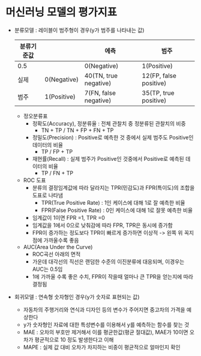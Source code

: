 # 머신러닝 모델의 평가지표

- 분류모델 : 레이블이 범주형이 경우(y가 범주를 나타내는 값)

  | 분류기준값 |             | 에측                  | 범주                   |
  | ---------- | ----------- | --------------------- | ---------------------- |
  | 0.5        |             | 0(Negative)           | 1(Positive)            |
  | 실제       | 0(Negative) | 40(TN, true negative) | 12(FP, false positive) |
  | 범주       | 1(Positive) | 7(FN, false negative) | 35(TP, true positive)  |

  - 정오분류표
    - 정확도(Accuracy), 정분류율 : 전체 관찰치 중 정분류된 관찰치의 비중
      - TN + TP / TN + FP + FN + TP
    - 정밀도(Precision) : Positive로 예측한 것 중에서 실제 범주도 Positive인 데이터의 비율
      - TP / FP + TP
    - 재현률(Recall) : 실제 범주가 Positive인 것중에서 Positive로 예측된 데이터의 비율
      - TP / FN + TP
  - ROC 도표
    - 분류의 결정임계값에 따라 달라지는 TPR(민감도)과 FPR(특이도)의 조합을 도표로 나타냄
      - TPR(True Positive Rate) : 1인 케이스에 대해 1로 잘 예측한 비율
      - FPR(False Positive Rate) : 0인 케이스에 대해 1로 잘못 예측한 비율
    - 임계값이 1이면 FPR =1, TPR =0
    - 임계값을 1에서 0으로 낮춰감에 따라 FPR, TPR은 동시에 증가함
    - FPR이 증가하는 정도보다 TPR이 빠르게 증가하면 이상적 -> 왼쪽 위 꼭지점에 가까울수록 좋음
  - AUC(Area Under the Curve)
    - ROC곡선 아래의 면적
    - 가운데 대각선의 직선은 랜덤한 수준의 이진분류에 대응되며, 이경우는 AUC는 0.5임
    - 1에 가까울 수록 좋은 수치, FPR이 작을때 얼마나 큰 TPR을 얻는지에 따라 결정됨

- 회귀모델 : 연속형 숫자형인 경우(y가 숫자로 표현되는 값)
  - 자동차의 주행거리와 연식과 디자인 등의 변수가 주어지면 중고차의 가격을 예상한다
  - y가 숫자형인 자료에 대한 특성변수를 이용해서 y를 예측하는 함수를 찾는 것
  - MAE : 오차의 부호만 제거해서 이를 평균한값(평균 절대값), MAE가 10이면 오차가 평균적으로 10 정도 발생한다고 이해
  - MAPE  : 실제 값 대비 오차가 차지하는 비중이 평균적으로 얼마인지 확인